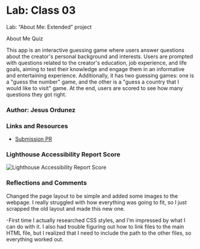 # Lab: Class 03

Lab: “About Me: Extended” project

About Me Quiz

This app is an interactive guessing game where users answer questions about the creator's personal background and interests. Users are prompted with questions related to the creator's education, job experience, and life goals, aiming to test their knowledge and engage them in an informative and entertaining experience. Additionally, it has two guessing games: one is a "guess the number" game, and the other is a "guess a country that I would like to visit" game. At the end, users are scored to see how many questions they got right.

### Author: Jesus Ordunez

### Links and Resources

* [Submission PR](https://github.com/Jnez405/AboutMeWebpage)

### Lighthouse Accessibility Report Score

![Lighthouse Accessibility Report Score](https://raw.githubusercontent.com/Jnez405/AboutMeWebpage/main/img/SSCL3.png)



### Reflections and Comments

Changed the page layout to be simple and added some images to the webpage. I really struggled with how everything was going to fit, so I just scrapped the old layout and made this new one.

-First time I actually researched CSS styles, and I'm impressed by what I can do with it. I also had trouble figuring out how to link files to the main HTML file, but I realized that I need to include the path to the other files, so everything worked out.
